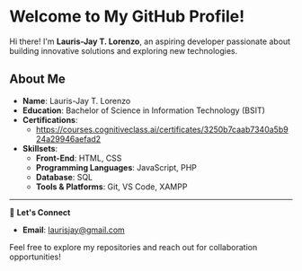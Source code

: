 # Welcome to My GitHub Profile!

Hi there! I'm **Lauris-Jay T. Lorenzo**, an aspiring developer passionate about building innovative solutions and exploring new technologies.

## About Me  

- **Name**: Lauris-Jay T. Lorenzo  
- **Education**: Bachelor of Science in Information Technology (BSIT)  
- **Certifications**:
  - https://courses.cognitiveclass.ai/certificates/3250b7caab7340a5b924a29946aefad2
- **Skillsets**:  
  - **Front-End**: HTML, CSS  
  - **Programming Languages**: JavaScript, PHP  
  - **Database**: SQL  
  - **Tools & Platforms**: Git, VS Code, XAMPP  

---

🌟 **Let's Connect**  
- **Email**: [laurisjay@gmail.com](mailto:laurisjay@gmail.com)  

Feel free to explore my repositories and reach out for collaboration opportunities!
